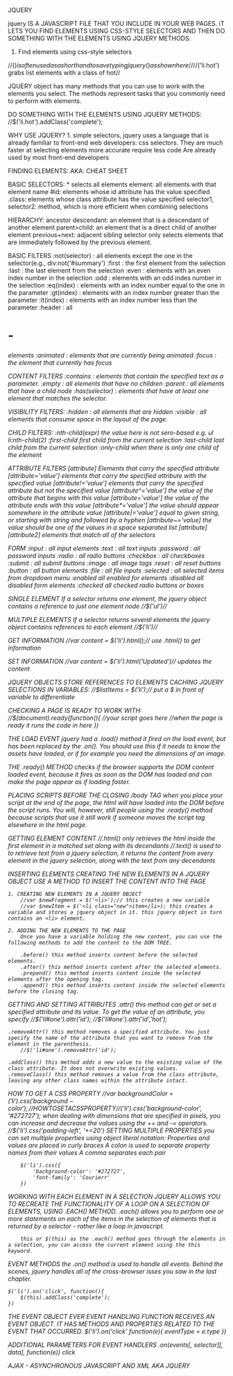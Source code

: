 JQUERY

jquery IS A JAVASCRIPT FILE THAT YOU INCLUDE IN YOUR WEB PAGES. iT LETS YOU FIND ELEMENTS USING CSS-STYLE SELECTORS AND THEN DO SOMETHING WITH THE ELEMENTS USING JQUERY METHODS.

1. Find elements using css-style selectors

//$() is often used as a shorthand to save typing jquery() as shown here//
//$('li.hot') grabs list elements with a class of hot//


JQUERY object has many methods that you can use to work with the elements you select. The methods represent tasks that you commonly need to perform with elements.

DO SOMETHING WITH THE ELEMENTS USING JQUERY METHODS:
    //$('li.hot').addClass('complete');


WHY USE JQUERY?
    1. simple selectors, jquery uses a language that is already familiar to front-end web developers: css selectors. 
        They are much faster at selecting elements
        more accurate
        require less code
        Are already used by most front-end developers


FINDING ELEMENTS: AKA: CHEAT SHEET

BASIC SELECTORS:
    * selects all elements
    element: all elements with that element name
    #id: elements whose id attribute has the value specified
    .class: elements whose class attribute has the value specified
    selector1, selector2: method, which is more efficient when combining selections

HIERARCHY:
    ancestor descendant: an element that is a descendant of another element
    parent>child: an element that is a direct child of another element
    previous+next: adjacent sibling selector only selects elements that are immediately followed by the previous element.

BASIC FILTERS
    :not(selector) : all elements except the one in the selector(e.g., div:not('#summary')
    :first : the first element from the selection
    :last : the last element from the selection
    :even : elements with an even index number in the selection
    :odd : elements with an odd indes number in the selection
    :eq(index) : elements with an index number equal to the one in the parameter
    :gt(index) : elements with an index number greater than the parameter
    :lt(index) : elements with an index number less than the parameter
    :header : all <h1> - <h6> elements
    :animated : elements that are currently being animated
    :focus : the element that currently has focus

CONTENT FILTERS
    :contains : elements that contain the specified text as a parameter. 
    :empty : all elements that have no children
    :parent : all elements that have a child node 
    :has(selector) : elements that have at least one element that matches the selector.

VISIBILITY FILTERS: 
    :hidden : all elements that are hidden
    :visible : all elements that consume space in the layout of the page. 

CHILD FILTERS:
    :nth-child(expr) the value here is not sero-based e.g. ul li:nth-child(2)
    :first-child first child from the current selection
    :last-child last child from the current selection
    :only-child when there is only one child of the element

ATTRIBUTE FILTERS
    [attribute] Elements that carry the specified attribute 
    [attribute='value'] elements that carry the specified attribute with the specified value
    [attribute!='value'] elements that carry the specified attribute but not the specified value
    [attribute^='value'] the value of the attribute that begins with this value
    [attribute='value'] the value of the attribute ends with this value
    [attribute*='value'] the value should appear somewhere in the attribute value
    [attribute|='value'] equal to given string, or starting with string and followed by a hyphen
    [attribute~='value] the value should be one of the values in a space separated list
    [attribute][attribute2] elements that match all of the selectors

FORM
    :input : all input elements 
    :text : all text inputs
    :password : all password inputs
    :radio : all radio buttons
    :checkbox : all checkboxes
    :submit : all submit buttons
    :image : all image tags
    :reset : all reset buttons
    :button : all button elements
    :file : all file inputs 
    :selected : all selected items from dropdown menu
    :enabled all enabled for elements 
    :disabled all disabled form elements
    :checked all checked radio buttons or boxes

SINGLE ELEMENT
    If a selector returns one element, the jquery object contains a reference to just one element node
        //$('ul')//

MULTIPLE ELEMENTS 
    If a selector returns several elements the jquery object contains references to each element
        //$('li')//

GET INFORMATION
    //var content = $('li').html();// use .html() to get information

SET INFORMATION
    //var content = $('li').html('Updated')// updates the content

JQUERY OBJECTS STORE REFERENCES TO ELEMENTS
CACHING JQUERY SELECTIONS IN VARIABLES:
    //$listItems = $('li');// put a $ in front of variable to differentiate


CHECKING A PAGE IS READY TO WORK WITH:
    //$(document).ready(function(){
        //your script goes here
        //when the page is ready it runs the code in here
    })


THE LOAD EVENT
    jquery had a .load() method it fired on the load event, but has been replaced by the .on(). You should use this if it needs to know the assets have loaded, or if for example you need the dimensions of an image.

THE .ready() METHOD
    checks if the browser supports the DOM content loaded event, because it fires as soon as the DOM has loaded and can make the page appear as if loading faster.

PLACING SCRIPTS BEFORE THE CLOSING /body TAG
    when you place your script at the end of the page, the html will have loaded into the DOM before the script runs.
    You will, however, still people using the .ready() method because scripts that use it still work if someone moves the script tag elsewhere in the html page.

GETTING ELEMENT CONTENT
    //.html() only retrieves the html inside the first element in a matched set along with its decendants
    //.text() is used to to retrieve text from a jquery selection, it returns the content from every element in the jquery selection, along with the text from any decendants

INSERTING ELEMENTS
    CREATING THE NEW ELEMENTS IN A JQUERY OBJECT
    USE A METHOD TO INSERT THE CONTENT INTO THE PAGE

    1. CREATING NEW ELEMENTS IN A JQUERY OBJECT
        //var $newFragment = $('<li>');// this creates a new variable
        //var $newItem = $('<li class="new">item</li>); this creates a variable and stores a jquery object in it. this jquery object in turn contains an <li> element.

    2. ADDING THE NEW ELEMENTS TO THE PAGE
        Once you have a variable holding the new content, you can use the following methods to add the content to the DOM TREE.

        .before() this method inserts content before the selected elements.
        .after() this method inserts content after the selected elements.
        .prepend() this method inserts content inside the selected elements after the opening tag. 
        .append() this method inserts content inside the selected elements before the closing tag.

GETTING AND SETTING ATTRIBUTES
    .attr() this method can get or set a specified attribute and its value. To get the value of an attribute, you specify
        //$('li#one').attr('id');
        //$('li#one').attr('id','hot');

    .removeAttr() this method removes a specified attribute. You just specify the name of the attribute that you want to remove from the element in the parenthesis.
        //$('li#one').removeAttr('id');

    .addClass() this method adds a new value to the existing value of the class attribute. It does not overwrite existing values.
    .removeClass() this method removes a value from the class attribute, leaving any other class names within the attribute intact.

HOW TO GET A CSS PROPERTY
    //var backgroundColor = $('li').css('background-color');//
HOW TO SET A CSS PROPERTY
    //$('li').css('background-color', '#272727');
    when dealing with dimensions that are specified in pixels, you can increase and decrease the values using the += and -= operators.
    //$('li').css('padding-left', '+=20')
SETTING MULTIPLE PROPERTIES
    you can set multiple properties using object literal notation:
        Properties and values are placed in curly braces
        A colon is used to separate property names from their values
        A comma separates each pair
        
        $('li').css({
            'background-color': '#272727',
            'font-family': 'Courierr'
        })

WORKING WITH EACH ELEMENT IN A SELECTION
    JQUERY ALLOWS YOU TO RECREATE THE FUNCTIONALITY OF A LOOP ON A SELECTION OF ELEMENTS, USING .EACH() METHOD.
        .each() allows you to perform one or more statements on each of the items in the selection of elements that is returned by a selector - rather like a loop in javascript.

        this or $(this) as the .each() method goes through the elements in a selection, you can access the current element using the this keyword.

EVENT METHODS
    the .on() method is used to handle all events. Behind the scenes, jquery handles all of the cross-browser isses you saw in the last chapter.

    $('li').on('click', function(){
        $(this).addClass('complete');
    })

THE EVENT OBJECT
    EVER EVENT HANDLING FUNCTION RECEIVES AN EVENT OBJECT. IT HAS METHODS AND PROPERTIES RELATED TO THE EVENT THAT OCCURRED. 
        $('li').on('click' function(e){
            eventType = e.type
        })

ADDITIONAL PARAMETERS FOR EVENT HANDLERS
    .on(events[, selector][, data], function(e))
        click   

AJAX - ASYNCHRONOUS JAVASCRIPT AND XML AKA JQUERY